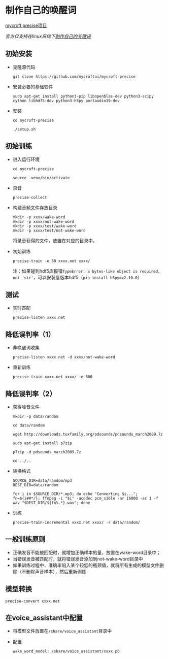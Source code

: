 # 制作自己的唤醒词

[mycroft precise项目](https://github.com/mycroftai/mycroft-precise)

*官方仅支持在linux系统下[制作自己的关键词](https://github.com/MycroftAI/mycroft-precise/wiki/Training-your-own-wake-word)*

## 初始安装

- 克隆源代码

  `git clone https://github.com/mycroftai/mycroft-precise`

- 安装必要的基础软件

  `sudo apt-get install python3-pip libopenblas-dev python3-scipy cython libhdf5-dev python3-h5py portaudio19-dev`

- 安装

  `cd mycroft-precise`

  `./setup.sh`

## 初始训练

- 进入运行环境

  `cd mycroft-precise`

  `source .venv/bin/activate`

- 录音

  `precise-collect`

- 构建音频文件存放目录

  ```
  mkdir -p xxxx/wake-word
  mkdir -p xxxx/not-wake-word
  mkdir -p xxxx/test/wake-word
  mkdir -p xxxx/test/not-wake-word
  ```

  将录音获得的文件，放置在对应的目录中。

- 初始训练

  `precise-train -e 60 xxxx.net xxxx/`

  注：如果碰到hdf5库报错`TypeError: a bytes-like object is required, not 'str'`，可以安装低版本hdf5（`pip install h5py==2.10.0`）

## 测试

- 实时匹配

  `precise-listen xxxx.net`

## 降低误判率（1）

- 非唤醒词收集

  `precise-listen xxxx.net -d xxxx/not-wake-word`

- 重新训练

  `precise-train xxxx.net xxxx/ -e 600`

## 降低误判率（2）

- 获得噪音文件

  `mkdir -p data/random`

  `cd data/random`

  `wget http://downloads.tuxfamily.org/pdsounds/pdsounds_march2009.7z`

  `sudo apt-get install p7zip`

  `p7zip -d pdsounds_march2009.7z`

  `cd ../..`

- 转换格式

  ```
  SOURCE_DIR=data/random/mp3
  DEST_DIR=data/random

  for i in $SOURCE_DIR/*.mp3; do echo "Converting $i..."; fn=${i##*/}; ffmpeg -i "$i" -acodec pcm_s16le -ar 16000 -ac 1 -f wav "$DEST_DIR/${fn%.*}.wav"; done
  ```

- 训练

  `precise-train-incremental xxxx.net xxxx/ -r data/random/`

## 一般训练原则

- 正确发音不能被匹配时，就增加正确样本的量，放置在wake-word目录中；
- 当错误发音被匹配时，就将错误发音添加到not-wake-word目录中
- 如果训练过程中，准确率陷入某个较低的瓶颈值，就将所有生成的模型文件删除（不删除声音样本），然后重新训练

## 模型转换

`precise-convert xxxx.net`

## 在voice_assistant中配置

- 将模型文件放置在`/share/voice_assistant`目录中
- 配置

  `wake_word_model: /share/voice_assistant/xxxx.pb`